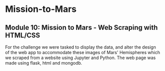 # Mission-to-Mars
## Module 10: Mission to Mars - Web Scraping with HTML/CSS
For the challenge we were tasked to display the data, and alter the design of the web app to accommodate these images of Mars' Hemispheres which we scraped from a website using Jupyter and Python. The web page was made using flask, html and mongodb. 
